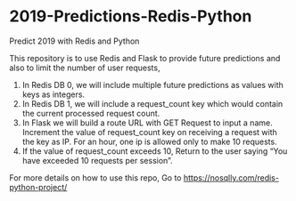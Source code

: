 # 2019-Predictions-Redis-Python
Predict 2019 with Redis and Python

This repository is to use Redis and Flask to provide future predictions and also to limit the number of user requests,

1) In Redis DB 0, we will include multiple future predictions as values with keys as integers.
2) In Redis DB 1, we will include a request_count key which would contain the current processed request count.
3) In Flask we will build a route URL with GET Request to input a name. Increment the value of request_count key on receiving a request with the key as IP. For an hour, one ip is allowed only to make 10 requests. 
4) If the value of request_count exceeds 10, Return to the user saying “You have exceeded 10 requests per session”.


For more details on how to use this repo, Go to https://nosqlly.com/redis-python-project/
